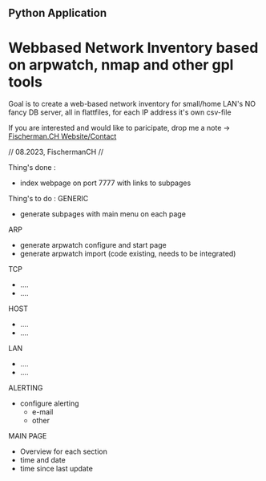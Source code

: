 ## Python Application
# Webbased Network Inventory based on arpwatch, nmap and other gpl tools

Goal is to create a web-based network inventory for small/home LAN's
NO fancy DB server, all in flattfiles, for each IP address it's own csv-file

If you are interested and would like to paricipate, drop me a note -> [Fischerman.CH Website/Contact](https://www.fischerman.ch/?page_id=11)


// 08.2023, FischermanCH //

Thing's done : 
- index webpage on port 7777 with links to subpages

Thing's to do : 
GENERIC
- generate subpages with main menu on each page

ARP
- generate arpwatch configure and start page
- generate arpwatch import (code existing, needs to be integrated)

TCP
- ....
- ....

HOST
- ....
- ....

LAN
- ....
- ....

ALERTING
- configure alerting
    - e-mail
    - other 

MAIN PAGE
- Overview for each section
- time and date
- time since last update 

